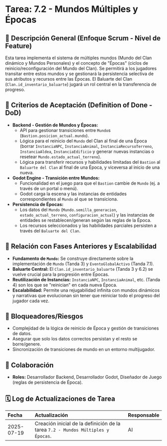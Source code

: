# Tarea: 7.2 - Mundos Múltiples y Épocas

## 📝 Descripción General (Enfoque Scrum - Nivel de Feature)

Esta tarea implementa el sistema de múltiples mundos (Mundo del Clan dinámico y Mundos Personales) y el concepto de "Épocas" (ciclos de reinicio/reconfiguración del Mundo del Clan). Se permitirá a los jugadores transitar entre estos mundos y se gestionará la persistencia selectiva de sus atributos y recursos entre las Épocas. El Baluarte del Clan (`Clan.id_inventario_baluarte`) jugará un rol central en la transferencia de progreso.

## 🎯 Criterios de Aceptación (Definition of Done - DoD)

* **Backend - Gestión de Mundos y Épocas:**
    * API para gestionar transiciones entre `Mundo`s (`Bastion.posicion_actual.mundo`).
    * Lógica para el reinicio del `Mundo` del Clan al final de una Época (borrar `InstanciaNPC`, `InstanciaAnimal`, `InstanciaRecursoTerreno`, `InstanciaAldea`, `InstanciaEdificio` y generar nuevas instancias o resetear `Mundo.estado_actual_terreno`).
    * Lógica para transferir recursos y habilidades limitadas del `Bastion` al `Baluarte del Clan` al final de una Época, y viceversa al inicio de una nueva.
* **Godot Engine - Transición entre Mundos:**
    * Funcionalidad en el juego para que el `Bastion` cambie de `Mundo` (ej. a través de un portal o menú).
    * Godot carga la escena y las instancias de entidades correspondientes al `Mundo` al que se transiciona.
* **Persistencia de Épocas:**
    * Los datos del `Mundo` (`Mundo.semilla_generacion`, `estado_actual_terreno`, `configuracion_actual`) y las instancias de entidades se restablecen/generan según las reglas de la Época.
    * Los recursos seleccionados y las habilidades parciales persisten a través del `Baluarte del Clan`.

## 🚀 Relación con Fases Anteriores y Escalabilidad

* **Fundamento de `Mundo`:** Se construye directamente sobre la implementación de `Mundo` (Tanda 3) y `EventoGlobalActivo` (Tanda 7.1).
* **Baluarte Central:** El `Clan.id_inventario_baluarte` (Tanda 3 y 6.2) se vuelve crucial para la progresión entre Épocas.
* **Reutilización de Instancias:** `InstanciaNPC`, `InstanciaAnimal`, etc. (Tanda 4) son los que se "reinician" en cada nueva Época.
* **Escalabilidad:** Permite una rejugabilidad infinita con mundos dinámicos y narrativas que evolucionan sin tener que reiniciar todo el progreso del jugador cada vez.

## 🚧 Bloqueadores/Riesgos

* Complejidad de la lógica de reinicio de Época y gestión de transiciones de datos.
* Asegurar que solo los datos correctos persistan y el resto se borre/genere.
* Sincronización de transiciones de mundo en un entorno multijugador.

## 🤝 Colaboración

* **Roles:** Desarrollador Backend, Desarrollador Godot, Diseñador de Juego (reglas de persistencia de Época).

## 🗓️ Log de Actualizaciones de Tarea

| Fecha       | Actualización                                                                                   | Responsable |
| :---------- | :---------------------------------------------------------------------------------------------- | :---------- |
| 2025-07-19  | Creación inicial de la definición de la tarea `7.2 - Mundos Múltiples y Épocas`. | AI          |